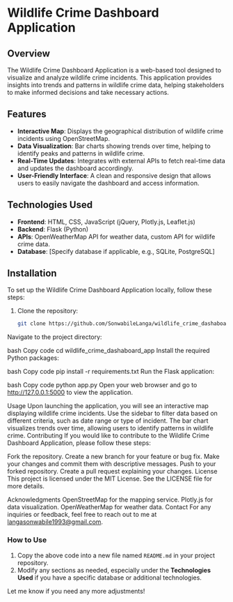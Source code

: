 # Wildlife Crime Dashboard Application

## Overview

The Wildlife Crime Dashboard Application is a web-based tool designed to visualize and analyze wildlife crime incidents. This application provides insights into trends and patterns in wildlife crime data, helping stakeholders to make informed decisions and take necessary actions.

## Features

- **Interactive Map**: Displays the geographical distribution of wildlife crime incidents using OpenStreetMap.
- **Data Visualization**: Bar charts showing trends over time, helping to identify peaks and patterns in wildlife crime.
- **Real-Time Updates**: Integrates with external APIs to fetch real-time data and updates the dashboard accordingly.
- **User-Friendly Interface**: A clean and responsive design that allows users to easily navigate the dashboard and access information.

## Technologies Used

- **Frontend**: HTML, CSS, JavaScript (jQuery, Plotly.js, Leaflet.js)
- **Backend**: Flask (Python)
- **APIs**: OpenWeatherMap API for weather data, custom API for wildlife crime data.
- **Database**: [Specify database if applicable, e.g., SQLite, PostgreSQL]

## Installation

To set up the Wildlife Crime Dashboard Application locally, follow these steps:

1. Clone the repository:
   ```bash
   git clone https://github.com/SonwabileLanga/wildlife_crime_dashaboard_app.git


Navigate to the project directory:

bash
Copy code
cd wildlife_crime_dashaboard_app
Install the required Python packages:

bash
Copy code
pip install -r requirements.txt
Run the Flask application:

bash
Copy code
python app.py
Open your web browser and go to http://127.0.0.1:5000 to view the application.


Usage
Upon launching the application, you will see an interactive map displaying wildlife crime incidents.
Use the sidebar to filter data based on different criteria, such as date range or type of incident.
The bar chart visualizes trends over time, allowing users to identify patterns in wildlife crime.
Contributing
If you would like to contribute to the Wildlife Crime Dashboard Application, please follow these steps:

Fork the repository.
Create a new branch for your feature or bug fix.
Make your changes and commit them with descriptive messages.
Push to your forked repository.
Create a pull request explaining your changes.
License
This project is licensed under the MIT License. See the LICENSE file for more details.

Acknowledgments
OpenStreetMap for the mapping service.
Plotly.js for data visualization.
OpenWeatherMap for weather data.
Contact
For any inquiries or feedback, feel free to reach out to me at langasonwabile1993@gmail.com.


### How to Use
1. Copy the above code into a new file named `README.md` in your project repository.
2. Modify any sections as needed, especially under the **Technologies Used** if you have a specific database or additional technologies.

Let me know if you need any more adjustments!
